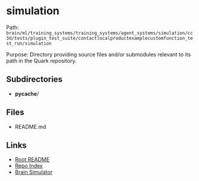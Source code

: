 # simulation

Path: `brain/ml/training_systems/training_systems/agent_systems/simulation/cc3d/tests/plugin_test_suite/contactlocalproductexamplecustomfunction_test_run/simulation`

Purpose: Directory providing source files and/or submodules relevant to its path in the Quark repository.

## Subdirectories
- __pycache__/

## Files
- README.md

## Links
- [Root README](../../../../../../../../../../README.md)
- [Repo Index](../../../../../../../../../../repo_index.json)
- [Brain Simulator](../../../../../../../../../../brain/architecture/brain_simulator.py)
